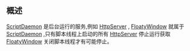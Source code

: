 ## 概述

[ScriptDaemon](/API/ScriptDaemon/README.md)
是后台运行的服务,例如 [HttpServer](/API/Network/HttpServer/HttpServer/README.md)
, [FloatyWindow](/API/Floaty/FloatyWindow/README.md)
就属于 [ScriptDaemon](/API/ScriptDaemon/README.md)
,只有脚本线程上启动的所有 [HttpServer](/API/Network/HttpServer/HttpServer/README.md) 停止运行获取
[FloatyWindow](/API/Floaty/FloatyWindow/README.md) 关闭脚本线程才有可能停止。